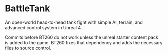 # BattleTank

An open-world head-to-head tank fight with simple AI, terrain, and advanced control system in Unreal 4.

Commits before BT260 do not work unless the unreal starter content pack is added to the game. BT260 fixes that dependency and adds the necessary files to source control.
